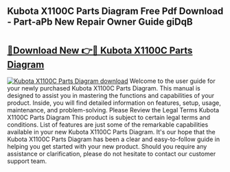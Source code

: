 ## Kubota X1100C Parts Diagram Free Pdf Download - Part-aPb New Repair Owner Guide giDqB

# <h2><a href="http://dfn2y8.blite.top/?on=Kubota+X1100C+Parts+Diagram">🔗Download New 👉🔴 Kubota X1100C Parts Diagram</a></h2>

[![Kubota X1100C Parts Diagram download](https://i.imgur.com/lujVjoI.png)](http://dfn2y8.blite.top/?on=Kubota+X1100C+Parts+Diagram)
Welcome to the user guide for your newly purchased Kubota X1100C Parts Diagram. This manual is designed to assist you in mastering the functions and capabilities of your product. Inside, you will find detailed information on features, setup, usage, maintenance, and problem-solving. Please Review the Legal Terms Kubota X1100C Parts Diagram This product is subject to certain legal terms and conditions. List of features are just some of the remarkable capabilities available in your new Kubota X1100C Parts Diagram. It's our hope that the Kubota X1100C Parts Diagram has been a clear and easy-to-follow guide in helping you get started with your new product. Should you require any assistance or clarification, please do not hesitate to contact our customer support team.
